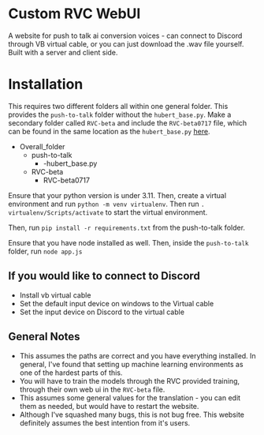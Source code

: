 # Custom RVC WebUI
A website for push to talk ai conversion voices - can connect to Discord through VB virtual cable, or you can just download the .wav file yourself. Built with a server and client side.

# Installation
This requires two different folders all within one general folder. This provides the `push-to-talk` folder without the `hubert_base.py`. Make a secondary folder called `RVC-beta` and include the `RVC-beta0717` file, which can be found in the same location as the `hubert_base.py` [here](https://huggingface.co/lj1995/VoiceConversionWebUI/tree/main).

- Overall_folder
  - push-to-talk
    - -hubert_base.py
  - RVC-beta
    - RVC-beta0717


Ensure that your python version is under 3.11. Then, create a virtual environment and run `python -m venv virtualenv`. Then run `. virtualenv/Scripts/activate` to start the virtual environment.

Then, run `pip install -r requirements.txt` from the push-to-talk folder.

Ensure that you have node installed as well. Then, inside the `push-to-talk` folder, run `node app.js`


  
## If you would like to connect to Discord
- Install vb virtual cable 
- Set the default input device on windows to the Virtual cable
- Set the input device on Discord to the virtual cable

## General Notes
- This assumes the paths are correct and you have everything installed. In general, I've found that setting up machine learning environments as one of the hardest parts of this.
- You will have to train the models through the RVC provided training, through their own web ui in the `RVC-beta` file.
- This assumes some general values for the translation - you can edit  them as needed, but would have to restart the website.
- Although I've squashed many bugs, this is not bug free. This website definitely assumes the best intention from it's users. 
